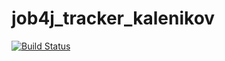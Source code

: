 # job4j_tracker_kalenikov

[![Build Status](https://travis-ci.org/kalenikov/job4j_tracker.svg?branch=master)](https://travis-ci.org/kalenikov/job4j_tracker)
